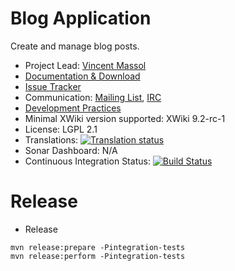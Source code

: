 # Blog Application

Create and manage blog posts.

* Project Lead: [Vincent Massol](http://www.xwiki.org/xwiki/bin/view/XWiki/VincentMassol)
* [Documentation & Download](http://extensions.xwiki.org/xwiki/bin/view/Extension/Blog+Application)
* [Issue Tracker](https://jira.xwiki.org/browse/BLOG)
* Communication: [Mailing List](http://dev.xwiki.org/xwiki/bin/view/Community/MailingLists), [IRC](http://dev.xwiki.org/xwiki/bin/view/Community/IRC)
* [Development Practices](http://dev.xwiki.org)
* Minimal XWiki version supported: XWiki 9.2-rc-1
* License: LGPL 2.1
* Translations: [![Translation status](https://l10n.xwiki.org/widgets/xwiki-contrib/-/blog-translations/svg-badge.svg)](https://l10n.xwiki.org/projects/xwiki-contrib/blog-translations/)
* Sonar Dashboard: N/A
* Continuous Integration Status: [![Build Status](http://ci.xwiki.org/job/XWiki%20Contrib/job/application-blog/job/master/badge/icon)](http://ci.xwiki.org/job/XWiki%20Contrib/job/application-blog/job/master/)

# Release

* Release

```
mvn release:prepare -Pintegration-tests
mvn release:perform -Pintegration-tests
```